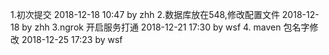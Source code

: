 1.初次提交  2018-12-18 10:47 by zhh
2.数据库放在548,修改配置文件 2018-12-18 by zhh
3.ngrok 开启服务打通 2018-12-21 17:30 by wsf
4. maven 包名字修改 2018-12-25 17:23 by wsf 
